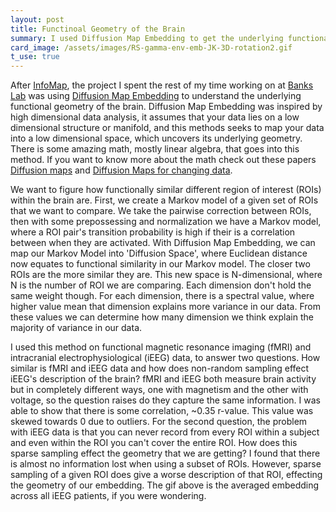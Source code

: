 ```yaml
---
layout: post
title: Functinoal Geometry of the Brain
summary: I used Diffusion Map Embedding to get the underlying functional geometry of the brain to gain insight into how different regions of the brain interact and how non-random sampling effects electrophysiological recording's descriptions of the brain.
card_image: /assets/images/RS-gamma-env-emb-JK-3D-rotation2.gif
t_use: true
---
```


After [InfoMap]({{site.url}}/projects/infomap), the project I spent the rest of my time working on at [Banks Lab](https://bankslab.wiscweb.wisc.edu/) was using [Diffusion Map Embedding](https://en.wikipedia.org/wiki/Diffusion_map) to understand the underlying functional geometry of the brain. Diffusion Map Embedding was inspired by high dimensional data analysis, it assumes that your data lies on a low dimensional structure or manifold, and this methods seeks to map your data into a low dimensional space, which uncovers its underlying geometry. There is some amazing math, mostly linear algebra, that goes into this method. If you want to know more about the math check out these papers [Diffusion maps](https://www.math.pku.edu.cn/teachers/yaoy/Fall2011/Lafon06.pdf) and [Diffusion Maps for changing data](https://math.msu.edu/user_content/docs/1-s2.0-S1063520313000225-main20190706230036666.pdf).

We want to figure how functionally similar different region of interest (ROIs) within the brain are. First, we create a Markov model of a given set of ROIs that we want to compare. We take the pairwise correction between ROIs, then with some prepossessing and normalization we have a Markov model, where a ROI pair's transition probability is high if their is a correlation between when they are activated. With Diffusion Map Embedding, we can map our Markov Model into 'Diffusion Space', where Euclidean distance now equates to functional similarity in our Markov model. The closer two ROIs are the more similar they are. This new space is N-dimensional, where N is the number of ROI we are comparing. Each dimension don't hold the same weight though. For each dimension, there is a spectral value, where higher value mean that dimension explains more variance in our data. From these values we can determine how many dimension we think explain the majority of variance in our data.

I used this method on functional magnetic resonance imaging (fMRI) and intracranial electrophysiological (iEEG) data, to answer two questions. How similar is fMRI and iEEG data and how does non-random sampling effect iEEG's description of the brain? fMRI and iEEG both measure brain activity but in completely different ways, one with magnetism and the other with voltage, so the question raises do they capture the same information. I was able to show that there is some correlation, ~0.35 r-value. This value was skewed towards 0 due to outliers. For the second question, the problem with iEEG data is that you can never record from every ROI within a subject and even within the ROI you can't cover the entire ROI. How does this sparse sampling effect the geometry that we are getting? I found that there is almost no information lost when using a subset of ROIs. However, sparse sampling of a given ROI does give a worse description of that ROI, effecting the geometry of our embedding. The gif above is the averaged embedding across all iEEG patients, if you were wondering.
